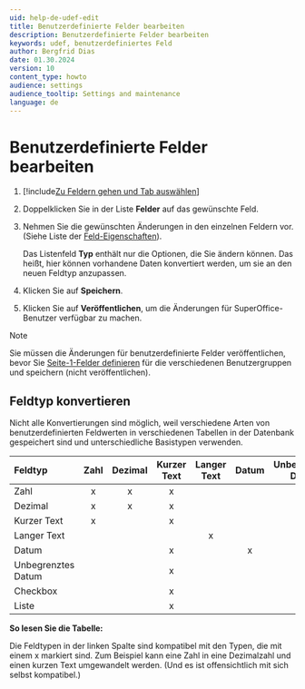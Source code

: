 ```yaml
---
uid: help-de-udef-edit
title: Benutzerdefinierte Felder bearbeiten
description: Benutzerdefinierte Felder bearbeiten
keywords: udef, benutzerdefiniertes Feld
author: Bergfrid Dias
date: 01.30.2024
version: 10
content_type: howto
audience: settings
audience_tooltip: Settings and maintenance
language: de
---
```


# Benutzerdefinierte Felder bearbeiten

1. [!include[Zu Feldern gehen und Tab auswählen](includes/goto-fields.md)]

1. Doppelklicken Sie in der Liste **Felder** auf das gewünschte Feld.

1. Nehmen Sie die gewünschten Änderungen in den einzelnen Feldern vor. (Siehe Liste der [Feld-Eigenschaften][1]).

    Das Listenfeld **Typ** enthält nur die Optionen, die Sie ändern können. Das heißt, hier können vorhandene Daten konvertiert werden, um sie an den neuen Feldtyp anzupassen.

1. Klicken Sie auf **Speichern**.

1. Klicken Sie auf **Veröffentlichen**, um die Änderungen für SuperOffice-Benutzer verfügbar zu machen.

> [!NOTE]
> Sie müssen die Änderungen für benutzerdefinierte Felder veröffentlichen, bevor Sie [Seite-1-Felder definieren][2] für die verschiedenen Benutzergruppen und speichern (nicht veröffentlichen).

## Feldtyp konvertieren

Nicht alle Konvertierungen sind möglich, weil verschiedene Arten von benutzerdefinierten Feldwerten in verschiedenen Tabellen in der Datenbank gespeichert sind und unterschiedliche Basistypen verwenden.

| Feldtyp | Zahl | Dezimal | Kurzer Text | Langer Text | Datum | Unbegrenztes Datum | Checkbox | Liste |
|:--|:-:|:-:|:-:|:-:|:-:|:-:|:-:|:-:|
| Zahl | x | x | x | | | | | |
| Dezimal | x | x | x | | | | | |
| Kurzer Text | x | | x | | | | | |
| Langer Text | | | | x | | | | |
| Datum | | | x | | x | x | | |
| Unbegrenztes Datum | | | x | | | x | | |
| Checkbox | | | x | | | | x | |
| Liste | | | x | | | | | x |

**So lesen Sie die Tabelle:**

Die Feldtypen in der linken Spalte sind kompatibel mit den Typen, die mit einem x markiert sind. Zum Beispiel kann eine Zahl in eine Dezimalzahl und einen kurzen Text umgewandelt werden. (Und es ist offensichtlich mit sich selbst kompatibel.)

<!-- Referenced links -->
[1]: add-udef.md#properties
[2]: edit-udef-layout.md#page-1

<!-- Referenced images -->

